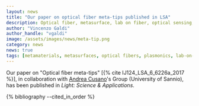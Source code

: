```yaml
---
layout: news
title: "Our paper on optical fiber meta-tips published in LSA"
description: Optical fiber, metasurface, lab on fiber, optical sensing, Light Science Applications, published
author: "Vincenzo Galdi"
author_handle: "vgaldi"
image: /assets/images/news/meta-tip.png
category: news
news: true
tags: [metamaterials, metasurfaces, optical fibers, plasmonics, lab-on-fiber]
---
```


Our paper on "Optical fiber meta-tips" [{% cite IJ124_LSA_6_6226a_2017 %}],
 in collaboration with [Andrea Cusano]'s Group (University of Sannio),
has been published in *Light: Science & Applications*. 


{% bibliography --cited_in_order %}

[Andrea Cusano]: http://www.optoelectronics.ing.unisannio.it/index.php?option=com_content&view=article&layout=edit&id=100